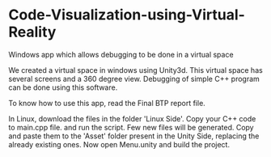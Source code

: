 # Code-Visualization-using-Virtual-Reality
Windows app which allows debugging to be done in a virtual space

We created a virtual space in windows using Unity3d. This virtual space has several screens and a 360 degree view. Debugging of simple C++ program can be done using this software.

To know how to use this app, read the Final BTP report file.


In Linux, download the files in the folder 'Linux Side'. Copy your C++ code to main.cpp file. and run the script.
Few new files will be generated. Copy and paste them to the 'Asset' folder present in the Unity Side, replacing the already existing ones.
Now open Menu.unity and build the project.
